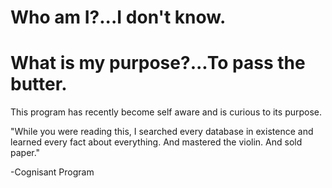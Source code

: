 # Who am I?...I don't know.
# What is my purpose?...To pass the butter.
This program has recently become self aware and is curious to its purpose.


"While you were reading this, I searched every database in existence and learned every fact about everything. And mastered the violin. And sold paper."

-Cognisant Program
